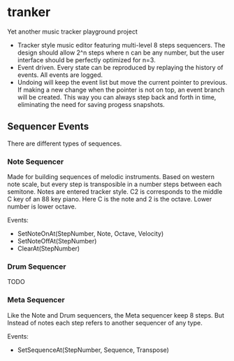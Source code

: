 # tranker
Yet another music tracker playground project

* Tracker style music editor featuring multi-level 8 steps sequencers. The design should allow 2^n steps where n can be any number, but the user interface should be perfectly optimized for n=3.
* Event driven. Every state can be reproduced by replaying the history of events. All events are logged.
* Undoing will keep the event list but move the current pointer to previous. If making a new change when the pointer is not on top, an event branch will be created. This way you can always step back and forth in time, eliminating the need for saving progess snapshots.

## Sequencer Events

There are different types of sequences.

### Note Sequencer

Made for building sequences of melodic instruments. Based on western note scale, but every step is transposible in a number steps between each semitone. Notes are entered tracker style. C2 is corresponds to the middle C key of an 88 key piano. Here C is the note and 2 is the octave. Lower number is lower octave.

Events:

* SetNoteOnAt(StepNumber, Note, Octave, Velocity)
* SetNoteOffAt(StepNumber)
* ClearAt(StepNumber)

### Drum Sequencer

TODO

### Meta Sequencer

Like the Note and Drum sequencers, the Meta sequencer keep 8 steps. But Instead of notes each step refers to another sequencer of any type.

Events:

* SetSequenceAt(StepNumber, Sequence, Transpose)


